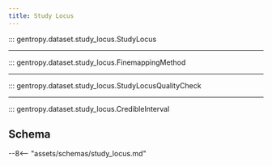 ```yaml
---
title: Study Locus
---
```


::: gentropy.dataset.study_locus.StudyLocus

---

::: gentropy.dataset.study_locus.FinemappingMethod

---

::: gentropy.dataset.study_locus.StudyLocusQualityCheck

---

::: gentropy.dataset.study_locus.CredibleInterval

## Schema

--8<-- "assets/schemas/study_locus.md"
